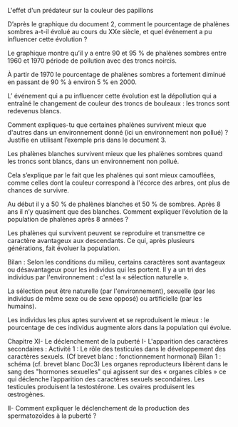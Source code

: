 L'effet d'un prédateur sur la couleur des papillons

D’après le graphique du document 2, comment le pourcentage de phalènes sombres a-t-il évolué au cours du XXe siècle, et quel événement a pu influencer cette évolution ?

Le graphique montre qu’il y a entre 90 et 95 % de phalènes sombres entre 1960 et 1970 période de pollution avec des troncs noircis.

À partir de 1970 le pourcentage de phalènes sombres a fortement diminué en passant de 90 % à environ 5 % en 2000.

L’ événement qui a pu influencer cette évolution est la dépollution qui a entraîné le changement de couleur des troncs de bouleaux : les troncs sont redevenus blancs.

Comment expliques-tu que certaines phalènes survivent mieux que d'autres dans un environnement donné (ici un environnement non pollué) ? Justifie en utilisant l’exemple pris dans le document 3.

Les phalènes blanches survivent mieux que les phalènes sombres quand les troncs sont blancs, dans un environnement non pollué.

Cela s’explique par le fait que les phalènes qui sont mieux camouflées, comme celles dont la couleur correspond à l'écorce des arbres, ont plus de chances de survivre.

Au début il y a 50 % de phalènes blanches et 50 % de sombres. Après 8 ans il n’y quasiment que des blanches. Comment expliquer l’évolution de la population de phalènes après 8 années ?

Les phalènes qui survivent peuvent se reproduire et transmettre ce caractère avantageux aux descendants. Ce qui, après plusieurs générations, fait évoluer la population.

Bilan : Selon les conditions du milieu, certains caractères sont avantageux ou désavantageux pour les individus qui les portent. Il y a un tri des individus par l'environnement : c'est la « sélection naturelle ».

La sélection peut être naturelle (par l'environnement), sexuelle (par les individus de même sexe ou de sexe opposé) ou artificielle (par les humains).

Les individus les plus aptes survivent et se reproduisent le mieux : le pourcentage de ces individus augmente alors dans la population qui évolue.

Chapitre XI- Le déclenchement de la puberté
I- L'apparition des caractères secondaires :
Activité 1 : Le rôle des testicules dans le développement des caractères sexuels. (Cf brevet blanc : fonctionnement hormonal)
Bilan 1 : schéma (cf. brevet blanc Doc3)
Les organes reproducteurs libèrent dans le sang des "hormones sexuelles" qui agissent sur des « organes cibles » ce qui déclenche l’apparition des caractères sexuels secondaires. Les testicules produisent la testostérone. Les ovaires produisent les œstrogènes.
 
II- Comment expliquer le déclenchement de la production des spermatozoïdes à la puberté ?